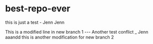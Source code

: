 # best-repo-ever

this is just a test - Jenn Jenn

This is a modified line in new branch 1 --- Another test conflict _ Jenn aaandd this is another modification for new branch 2